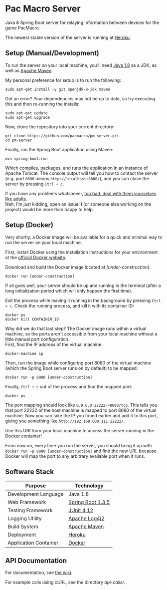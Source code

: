 # Pac Macro Server

Java & Spring Boot server for relaying information between devices for the game PacMacro.

The newest stable version of the server is running at [Heroku](http://pacmacro.herokuapp.com/).

## Setup (Manual/Development)

To run the server on your local machine, you'll need [Java 1.8](http://www.oracle.com/technetwork/java/javase/downloads/jdk8-downloads-2133151.html) as a JDK, as well as [Apache Maven](https://maven.apache.org/install.html).

My personal preference for setup is to run the following:

```
sudo apt-get install -y git openjdk-8-jdk maven
```

Got an error? Your dependencies may not be up to date, so try executing this and then re-running the installs:

```
sudo apt-get update
sudo apt-get upgrade
```

Now, clone the repository into your current directory:

```
git clone https://github.com/pacmacro/pm-server.git
cd pm-server
```

Finally, run the Spring Boot application using Maven:

```
mvn spring-boot:run
```

Which compiles, packages, and runs the application in an instance of Apache Tomcat. The console output will tell you how to contact the server (e.g. port `8080` means `http://localhost:8080/`), and you can close the server by pressing `Ctrl + c`.

If you have any problems whatsoever, [too bad, deal with them yourselves like adults](https://www.youtube.com/watch?v=YUrpjEuBUtk).  
Nah, I'm just kidding, open an issue! I (or someone else working on the project) would be more than happy to help.

## Setup (Docker)

Very shortly, a Docker image will be available for a quick and minimal way to run the server on your local machine.

First, install Docker using the installation instructions for your environment at the [official Docker website](https://www.docker.com/).

Download and build the Docker image located at *[under-construction]*:

```
docker run [under-construction]
```

If all goes well, your server should be up and running in the terminal (after a long initialization period which will only happen the first time).

Exit the process while leaving it running in the background by pressing `Ctrl + c`. Check the running process, and kill it with its container ID:

```
docker ps
docker kill CONTAINER_ID
```

Why did we do that last step? The Docker image runs within a virtual machine, so the ports aren't accessible from your local machine without a little manual port configuration.  
First, find the IP address of the virtual machine:

```
docker-machine ip
```

Then, run the image while configuring port 8080 of the virtual machine (which the Spring Boot server runs on by default) to be mapped:

```
docker run -p 8080 [under-construction]
```

Finally, `Ctrl + c` out of the process and find the mapped port:

```
docker ps
```

The port mapping should look like `0.0.0.0:22222->8080/tcp`. This tells you that port 22222 of the host machine is mapped to port 8080 of the virtual machine. Now you can take the IP you found earlier and add it to this port, giving you something like `http://192.168.000.111:22222/`.

Use this URI from your local machine to access the server running in the Docker container!

From now on, every time you run the server, you should bring it up with `docker run -p 8080 [under-construction]` and find the new URI, because Docker will map the port to any arbitrary available port when it runs.

## Software Stack

| Purpose | Technology |
| --- | --- |
| Development Language | Java 1.8 |
| Web Framework | [Spring Boot 1.3.5](http://projects.spring.io/spring-boot/) |
| Testing Framework | [JUnit 4.12](http://junit.org/junit4/) |
| Logging Utility | [Apache Log4j2](http://logging.apache.org/log4j/2.x/) |
| Build System | [Apache Maven](https://maven.apache.org/) |
| Deployment | [Heroku](http://heroku.com/) |
| Application Container | [Docker](https://www.docker.com/) |

## API Documentation

For documentation, see [the wiki](https://github.com/pacmacro/pm-server/wiki/API-Documentation).

For example calls using cURL, see the directory *api-calls/*.
